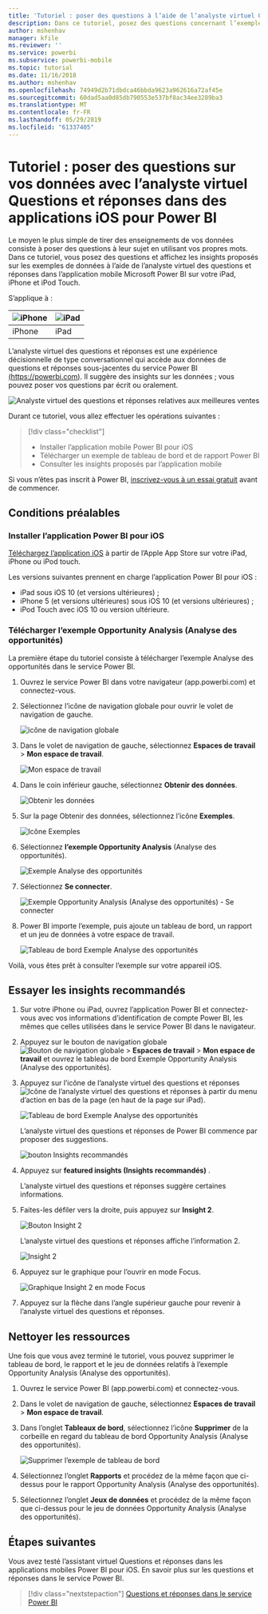 ```yaml
---
title: 'Tutoriel : poser des questions à l’aide de l’analyste virtuel Questions et réponses dans des applications iOS'
description: Dans ce tutoriel, posez des questions concernant l’exemple de données en utilisant vos propres mots avec l’analyste virtuel des questions et réponses dans l’application mobile Power BI sur votre appareil iOS.
author: mshenhav
manager: kfile
ms.reviewer: ''
ms.service: powerbi
ms.subservice: powerbi-mobile
ms.topic: tutorial
ms.date: 11/16/2018
ms.author: mshenhav
ms.openlocfilehash: 74949d2b71dbdca46bbda9623a962616a72af45e
ms.sourcegitcommit: 60dad5aa0d85db790553e537bf8ac34ee3289ba3
ms.translationtype: MT
ms.contentlocale: fr-FR
ms.lasthandoff: 05/29/2019
ms.locfileid: "61337405"
---
```

# <a name="tutorial-ask-questions-about-your-data-with-the-qa-virtual-analyst-in-the-power-bi-ios-apps"></a>Tutoriel : poser des questions sur vos données avec l’analyste virtuel Questions et réponses dans des applications iOS pour Power BI

Le moyen le plus simple de tirer des enseignements de vos données consiste à poser des questions à leur sujet en utilisant vos propres mots. Dans ce tutoriel, vous posez des questions et affichez les insights proposés sur les exemples de données à l’aide de l’analyste virtuel des questions et réponses dans l’application mobile Microsoft Power BI sur votre iPad, iPhone et iPod Touch. 

S’applique à :

| ![iPhone](./media/tutorial-mobile-apps-ios-qna/iphone-logo-50-px.png) | ![iPad](./media/tutorial-mobile-apps-ios-qna/ipad-logo-50-px.png) |
|:--- |:--- |
| iPhone |iPad |

L’analyste virtuel des questions et réponses est une expérience décisionnelle de type conversationnel qui accède aux données de questions et réponses sous-jacentes du service Power BI [(https://powerbi.com)](https://powerbi.com). Il suggère des insights sur les données ; vous pouvez poser vos questions par écrit ou oralement.

![Analyste virtuel des questions et réponses relatives aux meilleures ventes](./media/tutorial-mobile-apps-ios-qna/power-bi-ios-q-n-a-top-sale-intro.png)

Durant ce tutoriel, vous allez effectuer les opérations suivantes :

> [!div class="checklist"]
> * Installer l’application mobile Power BI pour iOS
> * Télécharger un exemple de tableau de bord et de rapport Power BI
> * Consulter les insights proposés par l’application mobile

Si vous n’êtes pas inscrit à Power BI, [inscrivez-vous à un essai gratuit](https://app.powerbi.com/signupredirect?pbi_source=web) avant de commencer.

## <a name="prerequisites"></a>Conditions préalables

### <a name="install-the-power-bi-for-ios-app"></a>Installer l’application Power BI pour iOS
[Téléchargez l’application iOS](http://go.microsoft.com/fwlink/?LinkId=522062 "Téléchargez l’application iPhone") à partir de l’Apple App Store sur votre iPad, iPhone ou iPod touch.

Les versions suivantes prennent en charge l’application Power BI pour iOS :
- iPad sous iOS 10 (et versions ultérieures) ;
- iPhone 5 (et versions ultérieures) sous iOS 10 (et versions ultérieures) ; 
- iPod Touch avec iOS 10 ou version ultérieure.

### <a name="download-the-opportunity-analysis-sample"></a>Télécharger l’exemple Opportunity Analysis (Analyse des opportunités)
La première étape du tutoriel consiste à télécharger l’exemple Analyse des opportunités dans le service Power BI.

1. Ouvrez le service Power BI dans votre navigateur (app.powerbi.com) et connectez-vous.

1. Sélectionnez l’icône de navigation globale pour ouvrir le volet de navigation de gauche.

    ![icône de navigation globale](./media/tutorial-mobile-apps-ios-qna/power-bi-android-quickstart-global-nav-icon.png)

2. Dans le volet de navigation de gauche, sélectionnez **Espaces de travail** > **Mon espace de travail**.

    ![Mon espace de travail](./media/tutorial-mobile-apps-ios-qna/power-bi-android-quickstart-my-workspace.png)

3. Dans le coin inférieur gauche, sélectionnez **Obtenir des données**.
   
    ![Obtenir les données](./media/tutorial-mobile-apps-ios-qna/power-bi-get-data.png)

3. Sur la page Obtenir des données, sélectionnez l’icône **Exemples**.
   
   ![Icône Exemples](./media/tutorial-mobile-apps-ios-qna/power-bi-samples-icon.png)

4. Sélectionnez **l’exemple Opportunity Analysis** (Analyse des opportunités).
 
    ![Exemple Analyse des opportunités](./media/tutorial-mobile-apps-ios-qna/power-bi-oa.png)
 
8. Sélectionnez **Se connecter**.  
  
   ![Exemple Opportunity Analysis (Analyse des opportunités) - Se connecter](./media/tutorial-mobile-apps-ios-qna/opportunity-connect.png)
   
5. Power BI importe l’exemple, puis ajoute un tableau de bord, un rapport et un jeu de données à votre espace de travail.
   
   ![Tableau de bord Exemple Analyse des opportunités](./media/tutorial-mobile-apps-ios-qna/power-bi-service-opportunity-sample.png)

Voilà, vous êtes prêt à consulter l’exemple sur votre appareil iOS.

## <a name="try-featured-insights"></a>Essayer les insights recommandés
1. Sur votre iPhone ou iPad, ouvrez l’application Power BI et connectez-vous avec vos informations d’identification de compte Power BI, les mêmes que celles utilisées dans le service Power BI dans le navigateur.

1.  Appuyez sur le bouton de navigation globale ![Bouton de navigation globale](./media/tutorial-mobile-apps-ios-qna/power-bi-iphone-global-nav-button.png) > **Espaces de travail** > **Mon espace de travail** et ouvrez le tableau de bord Exemple Opportunity Analysis (Analyse des opportunités).

2. Appuyez sur l’icône de l’analyste virtuel des questions et réponses ![Icône de l’analyste virtuel des questions et réponses](./media/tutorial-mobile-apps-ios-qna/power-bi-ios-q-n-a-icon.png) à partir du menu d’action en bas de la page (en haut de la page sur iPad).

     ![Tableau de bord Exemple Analyse des opportunités](./media/tutorial-mobile-apps-ios-qna/power-bi-ios-qna-opportunity-analysis.png)

     L’analyste virtuel des questions et réponses de Power BI commence par proposer des suggestions.

     ![bouton Insights recommandés](./media/tutorial-mobile-apps-ios-qna/power-bi-ios-qna-suggest-insights.png)
3. Appuyez sur **featured insights (Insights recommandés)** .

     L’analyste virtuel des questions et réponses suggère certaines informations.
4. Faites-les défiler vers la droite, puis appuyez sur **Insight 2**.

    ![Bouton Insight 2](./media/tutorial-mobile-apps-ios-qna/power-bi-ios-qna-suggest-insight-2.png)

     L’analyste virtuel des questions et réponses affiche l’information 2.

    ![Insight 2](./media/tutorial-mobile-apps-ios-qna/power-bi-ios-qna-show-insight-2.png)
5. Appuyez sur le graphique pour l’ouvrir en mode Focus.

    ![Graphique Insight 2 en mode Focus](./media/tutorial-mobile-apps-ios-qna/power-bi-ios-qna-open-insight-2.png)
6. Appuyez sur la flèche dans l’angle supérieur gauche pour revenir à l’analyste virtuel des questions et réponses.

## <a name="clean-up-resources"></a>Nettoyer les ressources

Une fois que vous avez terminé le tutoriel, vous pouvez supprimer le tableau de bord, le rapport et le jeu de données relatifs à l’exemple Opportunity Analysis (Analyse des opportunités).

1. Ouvrez le service Power BI (app.powerbi.com) et connectez-vous.

2. Dans le volet de navigation de gauche, sélectionnez **Espaces de travail** > **Mon espace de travail**.

3. Dans l’onglet **Tableaux de bord**, sélectionnez l’icône **Supprimer** de la corbeille en regard du tableau de bord Opportunity Analysis (Analyse des opportunités).

    ![Supprimer l’exemple de tableau de bord](./media/tutorial-mobile-apps-ios-qna/power-bi-service-delete-opportunity-sample.png)

4. Sélectionnez l’onglet **Rapports** et procédez de la même façon que ci-dessus pour le rapport Opportunity Analysis (Analyse des opportunités).

5. Sélectionnez l’onglet **Jeux de données** et procédez de la même façon que ci-dessus pour le jeu de données Opportunity Analysis (Analyse des opportunités).


## <a name="next-steps"></a>Étapes suivantes

Vous avez testé l’assistant virtuel Questions et réponses dans les applications mobiles Power BI pour iOS. En savoir plus sur les questions et réponses dans le service Power BI.
> [!div class="nextstepaction"]
> [Questions et réponses dans le service Power BI](../end-user-q-and-a.md)

